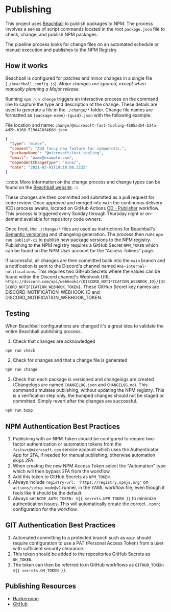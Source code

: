 # Publishing
This project uses [Beachball](https://microsoft.github.io/beachball/) to publish packages to NPM. The process involves a series of script commands located in the root `package.json` file to check, change, and publish NPM packages.

The pipeline process looks for change files on an automated schedule or manual execution and publishes to the NPM Registry.

## How it works
Beachball is configured for patches and minor changes in a single file (`./beachball.config.js`). _Major changes are ignored, except when manually planning a Major release._

Running `npm run change` triggers an interactive process on the command line to capture the type and description of the change. These details are used to generate a file in the `./change/*` folder. Change file names are formatted as `{package-name}-{guid}.json` with the following example.

File location and name: `change/@microsoft-fast-tooling-4685ad54-b24a-4d2b-b160-519d410f468d.json`
```json
{
  "type": "minor",
  "comment": "Add fancy new feature for components.",
  "packageName": "@microsoft/fast-tooling",
  "email": "name@example.com",
  "dependentChangeType": "minor",
  "date": "2021-03-01T19:10:06.323Z"
}
```
:::note
More information on the change process and change types can be found on the [Beachball website](https://microsoft.github.io/beachball/cli/change.html#change).
:::

These changes are then committed and submitted as a pull request for code review. Once approved and merged into `main` the continuous delivery (CD) process awaits, located on GitHub Actions [CD - Publisher](https://github.com/microsoft/fast-tooling/blob/main/.github/workflows/cd-publish.yml) workflow. This process is triggered every Sunday through Thursday night or on-demand available for repository code owners.

Once fired, the `./change/*` files are used as instructions for Beachball's [Semantic versioning](https://semver.org/) and changelog generation. The process then runs `npm run publish-ci` to publish new package versions to the NPM registry. Publishing to the NPM registry requires a GitHub Secret `NPM_TOKEN` which can be found on the NPM User account for the "Access Tokens" page.

If successful, all changes are then committed back into the `main` branch and a notification is sent to the Discord's channel named `#ms-internal-notifications`. This requires two GitHub Secrets where the values can be found within the Discord channel's Webhook URL `https://discord.com/api/webhooks/{DISCORD_NOTIFICATION_WEBHOOK_ID}/{DISCORD_NOTIFICATION_WEBHOOK_TOKEN}`. These GitHub Secret key names are DISCORD_NOTIFICATION_WEBHOOK_ID and DISCORD_NOTIFICATION_WEBHOOK_TOKEN.

## Testing
When Beachball configurations are changed it's a great idea to validate the entire Beachball publishing process.

1. Check that changes are acknowledged
```bash
npm run check
```

2. Check for changes and that a change file is generated
```bash
npm run change
```

3. Check that each package is versioned and changelogs are created (Changelogs are named `CHANGELOG.json` and `CHANGELOG.md`). This command simulates publishing, without updating the NPM registry. This is a verification step only, the bumped changes should not be staged or committed. Simply revert after the changes are successful.
```bash
npm run bump
```

## NPM Authentication Best Practices
1. Publishing with an NPM Token should be configured to require two-factor authentication or automation tokens from the `fastsvc@microsoft.com` service account which uses the Authenticator App for 2FA, if needed for manual publishing, otherwise automation skips 2FA.
2. When creating the new NPM Access Token select the "Automation" type which will then bypass 2FA from the workflow.
3. Add this token to GitHub Secrets as `NPM_TOKEN`.
4. Always include `registry-url: 'https://registry.npmjs.org'` on `actions/setup-node@v1` runner, in the YAML workflow file, even though it feels like it should be the default.
5. Always set `NODE_AUTH_TOKEN: ${{ secrets.NPM_TOKEN }}` to minimize authentication issues. This will automatically create the correct `.npmrc` configuration for the workflow.

## GIT Authentication Best Practices
1. Automated committing to a protected branch such as `main` should require configuration to use a PAT (Personal Access Token) from a user with sufficient security clearance.
2. This token should be added to the repositories GitHub Secrets as `GH_TOKEN`.
3. The token can then be referred to in GitHub workflows as `GITHUB_TOKEN: ${{ secrets.GH_TOKEN }}`.

## Publishing Resources
- [Hackernoon](https://hackernoon.com/publish-npm-packages-using-github-actions-a-how-to-guide-q31c34fg)
- [GitHub](https://docs.github.com/en/actions/publishing-packages/publishing-nodejs-packages)
